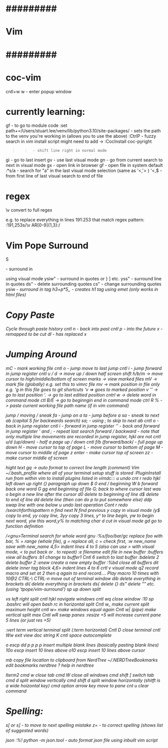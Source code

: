 # ######### #
#    Vim    #
# ######### #

# coc-vim
cntl+w w            - enter popup window

# currently learning:
gf      - to go to module code
:set path+=/Users/stuart.lee/venv/lib/python3.10/site-packages/  - sets the path to the venv you're working in (allows you to use the above)
:CtrlP		- fuzzy search in vim
install script might need to add -> :CocInstall coc-pyright
>>		- shift line right in normal mode
gi		- go to last insert
gv		- use last visual mode 
gn		- go from current search to next in visual mode
gx		- open link in browser
gf 		- open file in system default
:*s/a           - search for "a" in the last visual mode selection (same as '<,'> )
'<,$		- from first line of last visual search to end of file


# regex
\v convert to full regex 

e.g. to replace everything in lines 191:253 that match regex pattern:
:191,253s/\v AR[0-9]{1,3}:/

# Vim Pope Surround
S<p> 		- surround in <p></p> using visual mode
ysiw" 		- surround in quotes or } ] etc. 
yss"		- surround line in quotes
ds"		- delete surrounding quotes
cs"		- change surrounding quotes
ysiw<em>	- surround in tag
h3+p*5,,        - creates h1 tag using emet (only works in html files)

# Copy Paste
Cycle through paste history
cntl n 		- back into past
cntl p		- into the future
x 		- remapped to be cut
dl		- has replaced x

# Jumping Around
mC		- mark working file
cntl o		- jump move to last jump
cntl i		- jump forward in jump register
cntl u / d -> move up / down half screen
shift h/b/m -> move cursor to high/middle/bottom of screen
marks -> view marked files
mV    -> mark file (globally) e.g. set this to vimrc file
mv    -> mark position in file only e.g. 'g in this file goes to git shortcuts
'v    => goes to marked position v
''    -> go to last position
'.    -> go to last editied position
cntrl w -> delete word in command mode
ctl B/E	-> go to beginngin end in command mode
ctrl R % -> paste current working file path name (if in vim command)

jump / moving / sneak
fa <a> 				- jump on a
ta <a>				- jump before a
sa <ab>				- sneak to next ab (capital S for backwards search)
sa; <ab><ab>			- using ; to skip to next ab
cntl o 				- back in jump register
cntl i 				- forward in jump register
''				- back and forward in jump register	
' and ;				- repeat last search forward / backward
				- note that only multiple line movements are recorded in jump register, hjkl are not
cntl u/d (up/down)		- half a page up / down
cntl f/b (forward/back(		- full page up down
H				- move cursor to top of page
L				- move cursor to bottom of page
M				- move cursor to middle of page
z enter				- make cursor top of screen
zz				- make cursor middle of screen

hight text  gq 		-> auto format to correct line length (comment)
Vim ~/.bash_profile		where all of your terminal setup stuff is stored
:PluginInstall		run from within vim to install plugins listed in vimdc:::
u 	undo
cnt r	redo
hjkl	left down up right
{} paragraph up down
$ 0	end / beginning
W b forward back one word
G gg end beginning of file
G;	back to where cursor last was 
o begin a new line after the cursor
d0 delete to beginning of line
d$ delete to end of line
dd delete line  (then can do p to put somewhere else)
ddp 		swap line with one below
u undo last operation 
Cont r redo
/searchforthispattern 	n find next 		N find previous
y	copy in visual mode (y$ copy to end, yy copy line, 3yy copy 3 lines, y^ to line begin, yw to begin next word, yiw this word,y% to matching char
d	cut in visual mode
gd	go to function definition

/\<gnu\>Terminal 	search for whole word gnu
:%s/foo/bar/gc		replace foo with bar, % = range (whole file), g = replace all, c = check first,	
:w new_name 	save with new_name
4,5>		indent lines 4 to 5 (also can use > with visual mode, < to put back or . to repeat)
:e filename		edit file in new buffer
:buffers		view all buffers
:b1			change to buffer1
Cntl 6			switch to last buffer
:bdelete 2		delete buffer 2
:enew			create a new empty buffer
:%bd			close all buffers
dit			delete inner tag block
4,6> 	indent lines 4 to 6
crtl v	visual mode
q2	record macro and set at 2 then q again to end record…. Play macro 10 times with 10@2 
CTRL-\ CTRL-n	move out of terminal window
dib 	delete everything in brackets 
di( 	delete everything in brackets
ds{	delete {}
ds"	delete "" etc. (using 'tpope/vim-surround')
sp	up down split

vs	left right split
cntl hjkl 	navigate windows
cntl wq	close window
:10 sp .bashrc		will open bash rc in horizontal split
Cntl w_ 		make current split maximum height
cntl w=		make windows equal again
Cntl w| (pipe) 	make vertical split max
Cntl wR		swap panes
:resize +5 		will increase current pane 5 lines (or just res +5)

:vert term		vertical terminal split (:term horizontal)
Cntl D			close terminal
cntl Ww		exit
view doc string		K
cntl space		autocomplete

o escp dd p p p p 	insert multiple blank lines (basically pasting blank lines)
10o escp		insert 10 lines above
o10 escp		insert 10 lines above cursor

mb 			copy file location to clipboard from NerdTree
~/.NERDTreeBookmarks	edit bookmarks nerdtree 
?			help in nerdtree

Iterm2
cmd w			close tab
cmd W			close all windows
cmd shift [		switch tab
cmd d 			split window vertically
cmd shift d		split window horizontally (shitft is a wide hoizontal key) 
cmd option arrow key	move to pane
cnt u 			clear command

# Spelling:
s[  or s]       - to move to next spelling mistake
z= 		- to correct spelling (shows list of suggested words)

json
:%! python -m json.tool 	- auto format json file using inbuilt vim script


